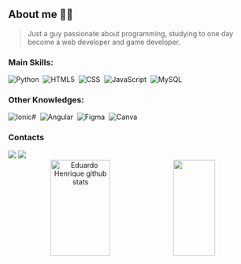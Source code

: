 ## About me 🧑‍💻
> Just a guy passionate about programming, studying to one day become a web developer and game developer.

### Main Skills:
![Python](https://img.shields.io/badge/-Python-0D1117?style=for-the-badge&logo=python&logoColor=1572B6&labelColor=0D1117)&nbsp;
![HTML5](https://img.shields.io/badge/-HTML-0D1117?style=for-the-badge&logo=HTML5&logoColor=E34F26&labelColor=0D1117)&nbsp;
![CSS](https://img.shields.io/badge/-CSS-0D1117?style=for-the-badge&logo=CSS3&logoColor=1572B6&labelColor=0D1117)&nbsp;
![JavaScript](https://img.shields.io/badge/-JavaScript-0D1117?style=for-the-badge&logo=javascript&labelColor=0D1117&textColor=0D1117)&nbsp;
![MySQL](https://img.shields.io/badge/-mysql-0D1117?style=for-the-badge&logo=mysql&labelColor=0D1117)&nbsp;

### Other Knowledges:
![Ionic#](https://img.shields.io/badge/-Ionic-0D1117?style=for-the-badge&logo=Ionic&logoColor=3880FF&labelColor=0D1117)&nbsp; 
![Angular](https://img.shields.io/badge/-Angular-0D1117?style=for-the-badge&logo=Angular&logoColor=DD0031&labelColor=0D1117)&nbsp;
![Figma](https://img.shields.io/badge/-figma-0D1117?style=for-the-badge&logo=figma&labelColor=0D1117)&nbsp;
![Canva](https://img.shields.io/badge/-Canva-0D1117?style=for-the-badge&logo=Canva&labelColor=0D1117)&nbsp;
  
### Contacts
  
<div> 
  <a href="https://www.linkedin.com/in/eduardo-henrique-223370230/" target="_blank"><img src="https://img.shields.io/badge/-LinkedIn-%230077B5?style=for-the-badge&logo=linkedin&logoColor=white" target="_blank"></a>
  <a href="https://www.instagram.com/eduardo_henrique_0101" target="_blank"><img src="https://img.shields.io/badge/-Instagram-%23E4405F?style=for-the-badge&logo=Instagram&logoColor=white" target="_blank"></a>
</div>

<!-- dados da conta -->
<div align="center">  
  <img width="49%" height="195px" src="https://github-readme-stats.vercel.app/api?username=Git-Eduardo-Henrique&show_icons=true&count_private=true&hide_border=true&title_color=00bfbf&icon_color=00bfbf&text_color=c9d1d9&bg_color=0d1117" alt="Eduardo Henrique github stats" /> 
  <img width="41%" height="195px" src="https://github-readme-stats.vercel.app/api/top-langs/?username=Git-Eduardo-Henrique&layout=compact&hide_border=true&title_color=00bfbf&text_color=00bfbf&bg_color=0d1117" />
</div>
